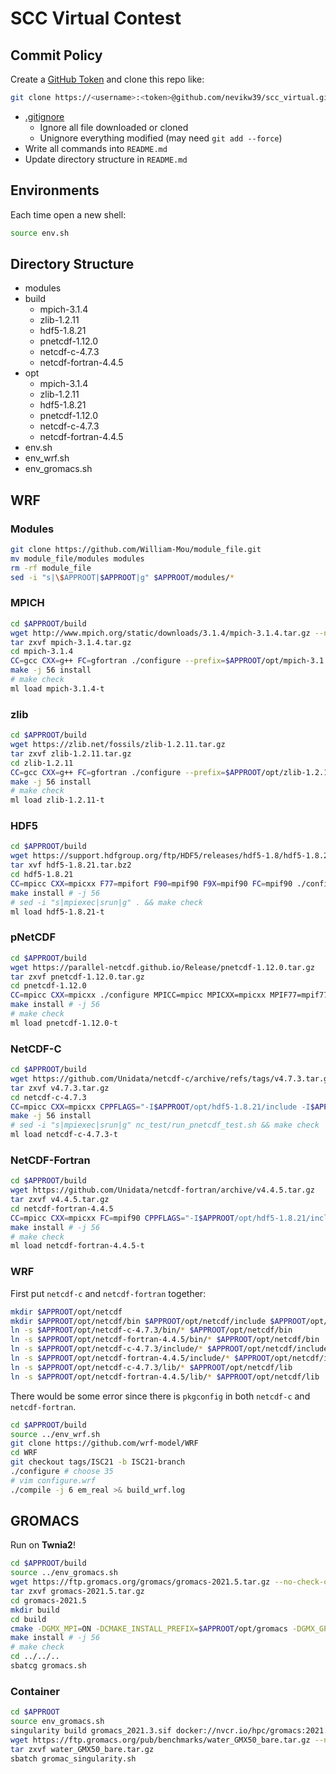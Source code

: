 # SCC Virtual Contest

## Commit Policy

Create a [GitHub Token](https://github.com/settings/tokens) and clone this repo like:
```bash
git clone https://<username>:<token>@github.com/nevikw39/scc_virtual.git
```

- [.gitignore](https://github.com/nevikw39/scc_virtual/blob/master/.gitignore)
    - Ignore all file downloaded or cloned
    - Unignore everything modified (may need `git add --force`)
- Write all commands into `README.md`
- Update directory structure in `README.md`

## Environments

Each time open a new shell:
```bash
source env.sh
```

## Directory Structure

- modules
- build
  - mpich-3.1.4
  - zlib-1.2.11
  - hdf5-1.8.21
  - pnetcdf-1.12.0
  - netcdf-c-4.7.3
  - netcdf-fortran-4.4.5
- opt
  - mpich-3.1.4
  - zlib-1.2.11
  - hdf5-1.8.21
  - pnetcdf-1.12.0
  - netcdf-c-4.7.3
  - netcdf-fortran-4.4.5
- env.sh
- env_wrf.sh
- env_gromacs.sh

## WRF

### Modules

```bash
git clone https://github.com/William-Mou/module_file.git
mv module_file/modules modules
rm -rf module_file
sed -i "s|\$APPROOT|$APPROOT|g" $APPROOT/modules/*
```

### MPICH

```bash
cd $APPROOT/build
wget http://www.mpich.org/static/downloads/3.1.4/mpich-3.1.4.tar.gz --no-check-certificate
tar zxvf mpich-3.1.4.tar.gz
cd mpich-3.1.4
CC=gcc CXX=g++ FC=gfortran ./configure --prefix=$APPROOT/opt/mpich-3.1.4 --with-pm=none --with-pmi=slurm
make -j 56 install
# make check
ml load mpich-3.1.4-t
```

### zlib

```bash
cd $APPROOT/build
wget https://zlib.net/fossils/zlib-1.2.11.tar.gz
tar zxvf zlib-1.2.11.tar.gz
cd zlib-1.2.11
CC=gcc CXX=g++ FC=gfortran ./configure --prefix=$APPROOT/opt/zlib-1.2.11
make -j 56 install
# make check
ml load zlib-1.2.11-t
```

### HDF5

```bash
cd $APPROOT/build
wget https://support.hdfgroup.org/ftp/HDF5/releases/hdf5-1.8/hdf5-1.8.21/src/hdf5-1.8.21.tar.bz2
tar xvf hdf5-1.8.21.tar.bz2
cd hdf5-1.8.21
CC=mpicc CXX=mpicxx F77=mpifort F90=mpif90 F9X=mpif90 FC=mpif90 ./configure --enable-parallel --enable-fortran --enable-hl --prefix=$APPROOT/opt/hdf5-1.8.21 --disable-shared --with-zlib=$APPROOT/opt/zlib-1.2.11
make install # -j 56
# sed -i "s|mpiexec|srun|g" . && make check
ml load hdf5-1.8.21-t
```

### pNetCDF

```bash
cd $APPROOT/build
wget https://parallel-netcdf.github.io/Release/pnetcdf-1.12.0.tar.gz
tar zxvf pnetcdf-1.12.0.tar.gz
cd pnetcdf-1.12.0
CC=mpicc CXX=mpicxx ./configure MPICC=mpicc MPICXX=mpicxx MPIF77=mpif77 MPIF90=mpif90 --prefix=$APPROOT/opt/pnetcdf-1.12.0
make install # -j 56
# make check
ml load pnetcdf-1.12.0-t
```

### NetCDF-C

```bash
cd $APPROOT/build
wget https://github.com/Unidata/netcdf-c/archive/refs/tags/v4.7.3.tar.gz
tar zxvf v4.7.3.tar.gz
cd netcdf-c-4.7.3
CC=mpicc CXX=mpicxx CPPFLAGS="-I$APPROOT/opt/hdf5-1.8.21/include -I$APPROOT/opt/pnetcdf-1.12.0/include" LDFLAGS="-L$APPROOT/opt/hdf5-1.8.21/lib -L$APPROOT/opt/pnetcdf-1.12.0/lib" LIBS="-ldl -lm -lz -lhdf5 -lhdf5_hl -lhdf5_fortran -lhdf5hl_fortran -lpnetcdf" ./configure --enable-pnetcdf --enable-netcdf4 --disable-dap --disable-shared --prefix=$APPROOT/opt/netcdf-c-4.7.3 
make -j 56 install
# sed -i "s|mpiexec|srun|g" nc_test/run_pnetcdf_test.sh && make check
ml load netcdf-c-4.7.3-t
```

### NetCDF-Fortran

```bash
cd $APPROOT/build
wget https://github.com/Unidata/netcdf-fortran/archive/v4.4.5.tar.gz
tar zxvf v4.4.5.tar.gz
cd netcdf-fortran-4.4.5
CC=mpicc CXX=mpicxx FC=mpif90 CPPFLAGS="-I$APPROOT/opt/hdf5-1.8.21/include -I$APPROOT/opt/pnetcdf-1.12.0/include -I$APPROOT/opt/netcdf-c-4.7.3/include" LDFLAGS="-L$APPROOT/opt/hdf5-1.8.21/lib -L$APPROOT/opt/pnetcdf-1.12.0/lib -L$APPROOT/opt/netcdf-c-4.7.3/lib" LIBS="-ldl -lm -lz -lhdf5 -lhdf5_hl -lhdf5_fortran -lhdf5hl_fortran -lpnetcdf -lnetcdf" ./configure --disable-shared --prefix=$APPROOT/opt/netcdf-fortran-4.4.5
make install # -j 56
# make check
ml load netcdf-fortran-4.4.5-t
```

### WRF

First put `netcdf-c` and `netcdf-fortran` together:
```bash
mkdir $APPROOT/opt/netcdf
mkdir $APPROOT/opt/netcdf/bin $APPROOT/opt/netcdf/include $APPROOT/opt/netcdf/lib
ln -s $APPROOT/opt/netcdf-c-4.7.3/bin/* $APPROOT/opt/netcdf/bin
ln -s $APPROOT/opt/netcdf-fortran-4.4.5/bin/* $APPROOT/opt/netcdf/bin
ln -s $APPROOT/opt/netcdf-c-4.7.3/include/* $APPROOT/opt/netcdf/include
ln -s $APPROOT/opt/netcdf-fortran-4.4.5/include/* $APPROOT/opt/netcdf/include
ln -s $APPROOT/opt/netcdf-c-4.7.3/lib/* $APPROOT/opt/netcdf/lib
ln -s $APPROOT/opt/netcdf-fortran-4.4.5/lib/* $APPROOT/opt/netcdf/lib
```
There would be some error since there is `pkgconfig` in both `netcdf-c` and `netcdf-fortran`.

```bash
cd $APPROOT/build
source ../env_wrf.sh
git clone https://github.com/wrf-model/WRF
cd WRF
git checkout tags/ISC21 -b ISC21-branch
./configure # choose 35
# vim configure.wrf
./compile -j 6 em_real >& build_wrf.log
```

## GROMACS

Run on **Twnia2**!

```bash
cd $APPROOT/build
source ../env_gromacs.sh
wget https://ftp.gromacs.org/gromacs/gromacs-2021.5.tar.gz --no-check-certificate
tar zxvf gromacs-2021.5.tar.gz
cd gromacs-2021.5
mkdir build
cd build
cmake -DGMX_MPI=ON -DCMAKE_INSTALL_PREFIX=$APPROOT/opt/gromacs -DGMX_GPU=CUDA -DGMX_SIMD=AVX_512 -DGMX_BUILD_OWN_FFTW=ON ..
make install # -j 56
# make check
cd ../../..
sbatcg gromacs.sh
```

### Container

```bash
cd $APPROOT
source env_gromacs.sh
singularity build gromacs_2021.3.sif docker://nvcr.io/hpc/gromacs:2021.3
wget https://ftp.gromacs.org/pub/benchmarks/water_GMX50_bare.tar.gz --no-check-certificate
tar zxvf water_GMX50_bare.tar.gz
sbatch gromac_singularity.sh
```
